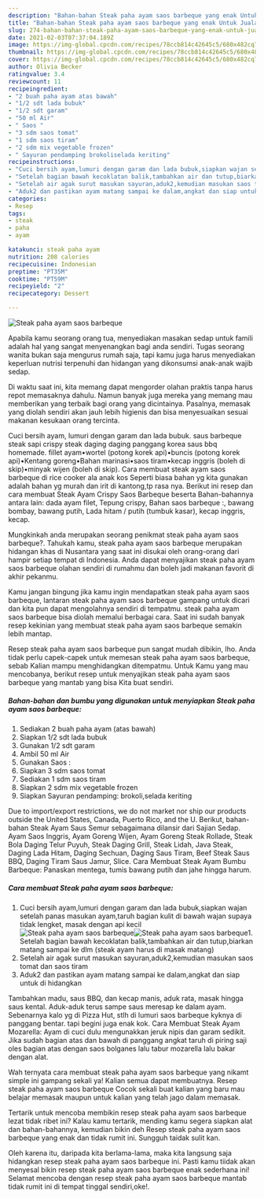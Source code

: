 ```yaml
---
description: "Bahan-bahan Steak paha ayam saos barbeque yang enak Untuk Jualan"
title: "Bahan-bahan Steak paha ayam saos barbeque yang enak Untuk Jualan"
slug: 274-bahan-bahan-steak-paha-ayam-saos-barbeque-yang-enak-untuk-jualan
date: 2021-02-03T07:37:04.189Z
image: https://img-global.cpcdn.com/recipes/78ccb814c42645c5/680x482cq70/steak-paha-ayam-saos-barbeque-foto-resep-utama.jpg
thumbnail: https://img-global.cpcdn.com/recipes/78ccb814c42645c5/680x482cq70/steak-paha-ayam-saos-barbeque-foto-resep-utama.jpg
cover: https://img-global.cpcdn.com/recipes/78ccb814c42645c5/680x482cq70/steak-paha-ayam-saos-barbeque-foto-resep-utama.jpg
author: Olivia Becker
ratingvalue: 3.4
reviewcount: 11
recipeingredient:
- "2 buah paha ayam atas bawah"
- "1/2 sdt lada bubuk"
- "1/2 sdt garam"
- "50 ml Air"
- " Saos "
- "3 sdm saos tomat"
- "1 sdm saos tiram"
- "2 sdm mix vegetable frozen"
- " Sayuran pendamping brokoliselada keriting"
recipeinstructions:
- "Cuci bersih ayam,lumuri dengan garam dan lada bubuk,siapkan wajan setelah panas masukan ayam,taruh bagian kulit di bawah wajan supaya tidak lengket, masak dengan api kecil"
- "Setelah bagian bawah kecoklatan balik,tambahkan air dan tutup,biarkan matang sampai ke dlm (steak ayam harus di masak matang)"
- "Setelah air agak surut masukan sayuran,aduk2,kemudian masukan saos tomat dan saos tiram"
- "Aduk2 dan pastikan ayam matang sampai ke dalam,angkat dan siap untuk di hidangkan"
categories:
- Resep
tags:
- steak
- paha
- ayam

katakunci: steak paha ayam 
nutrition: 208 calories
recipecuisine: Indonesian
preptime: "PT35M"
cooktime: "PT59M"
recipeyield: "2"
recipecategory: Dessert

---
```



![Steak paha ayam saos barbeque](https://img-global.cpcdn.com/recipes/78ccb814c42645c5/680x482cq70/steak-paha-ayam-saos-barbeque-foto-resep-utama.jpg)

Apabila kamu seorang orang tua, menyediakan masakan sedap untuk famili adalah hal yang sangat menyenangkan bagi anda sendiri. Tugas seorang  wanita bukan saja mengurus rumah saja, tapi kamu juga harus menyediakan keperluan nutrisi terpenuhi dan hidangan yang dikonsumsi anak-anak wajib sedap.

Di waktu  saat ini, kita memang dapat mengorder olahan praktis tanpa harus repot memasaknya dahulu. Namun banyak juga mereka yang memang mau memberikan yang terbaik bagi orang yang dicintainya. Pasalnya, memasak yang diolah sendiri akan jauh lebih higienis dan bisa menyesuaikan sesuai makanan kesukaan orang tercinta. 

Cuci bersih ayam, lumuri dengan garam dan lada bubuk. saus barbeque steak sapi crispy steak daging daging panggang korea saus bbq homemade. fillet ayam•wortel (potong korek api)•buncis (potong korek api)•Kentang goreng•Bahan marinasi•saos tiram•kecap inggris (boleh di skip)•minyak wijen (boleh di skip). Cara membuat steak ayam saos barbeque di rice cooker ala anak kos Seperti biasa bahan yg kita gunakan adalah bahan yg murah dan irit di kantong,tp rasa nya. Berikut ini resep dan cara membuat Steak Ayam Crispy Saos Barbeque beserta Bahan-bahannya antara lain: dada ayam filet, Tepung crispy, Bahan saos barbeque :, bawang bombay, bawang putih, Lada hitam / putih (tumbuk kasar), kecap inggris, kecap.

Mungkinkah anda merupakan seorang penikmat steak paha ayam saos barbeque?. Tahukah kamu, steak paha ayam saos barbeque merupakan hidangan khas di Nusantara yang saat ini disukai oleh orang-orang dari hampir setiap tempat di Indonesia. Anda dapat menyajikan steak paha ayam saos barbeque olahan sendiri di rumahmu dan boleh jadi makanan favorit di akhir pekanmu.

Kamu jangan bingung jika kamu ingin mendapatkan steak paha ayam saos barbeque, lantaran steak paha ayam saos barbeque gampang untuk dicari dan kita pun dapat mengolahnya sendiri di tempatmu. steak paha ayam saos barbeque bisa diolah memalui berbagai cara. Saat ini sudah banyak resep kekinian yang membuat steak paha ayam saos barbeque semakin lebih mantap.

Resep steak paha ayam saos barbeque pun sangat mudah dibikin, lho. Anda tidak perlu capek-capek untuk memesan steak paha ayam saos barbeque, sebab Kalian mampu menghidangkan ditempatmu. Untuk Kamu yang mau mencobanya, berikut resep untuk menyajikan steak paha ayam saos barbeque yang mantab yang bisa Kita buat sendiri.

<!--inarticleads1-->

##### Bahan-bahan dan bumbu yang digunakan untuk menyiapkan Steak paha ayam saos barbeque:

1. Sediakan 2 buah paha ayam (atas bawah)
1. Siapkan 1/2 sdt lada bubuk
1. Gunakan 1/2 sdt garam
1. Ambil 50 ml Air
1. Gunakan  Saos :
1. Siapkan 3 sdm saos tomat
1. Sediakan 1 sdm saos tiram
1. Siapkan 2 sdm mix vegetable frozen
1. Siapkan  Sayuran pendamping: brokoli,selada keriting


Due to import/export restrictions, we do not market nor ship our products outside the United States, Canada, Puerto Rico, and the U. Berikut, bahan-bahan Steak Ayam Saus Semur sebagaimana dilansir dari Sajian Sedap. Ayam Saos Inggris, Ayam Goreng Wijen, Ayam Goreng Steak Rollade, Steak Bola Daging Telur Puyuh, Steak Daging Grill, Steak Lidah, Java Steak, Daging Lada Hitam, Daging Sechuan, Daging Saus Tiram, Beef Steak Saus BBQ, Daging Tiram Saus Jamur, Slice. Cara Membuat Steak Ayam Bumbu Barbeque: Panaskan mentega, tumis bawang putih dan jahe hingga harum. 

<!--inarticleads2-->

##### Cara membuat Steak paha ayam saos barbeque:

1. Cuci bersih ayam,lumuri dengan garam dan lada bubuk,siapkan wajan setelah panas masukan ayam,taruh bagian kulit di bawah wajan supaya tidak lengket, masak dengan api kecil
<img src="https://img-global.cpcdn.com/steps/4314e2ba56511488/160x128cq70/steak-paha-ayam-saos-barbeque-langkah-memasak-1-foto.jpg" alt="Steak paha ayam saos barbeque"><img src="https://img-global.cpcdn.com/steps/520a0095245734f6/160x128cq70/steak-paha-ayam-saos-barbeque-langkah-memasak-1-foto.jpg" alt="Steak paha ayam saos barbeque">1. Setelah bagian bawah kecoklatan balik,tambahkan air dan tutup,biarkan matang sampai ke dlm (steak ayam harus di masak matang)
1. Setelah air agak surut masukan sayuran,aduk2,kemudian masukan saos tomat dan saos tiram
1. Aduk2 dan pastikan ayam matang sampai ke dalam,angkat dan siap untuk di hidangkan


Tambahkan madu, saus BBQ, dan kecap manis, aduk rata, masak hingga saus kental. Aduk-aduk terus sampe saus meresap ke dalam ayam. Sebenarnya kalo yg di Pizza Hut, stlh di lumuri saos barbeque kyknya di panggang bentar. tapi begini juga enak kok. Cara Membuat Steak Ayam Mozarella: Ayam di cuci dulu mengunakkan jeruk nipis dan garam sedikit. Jika sudah bagian atas dan bawah di panggang angkat taruh di piring saji oles bagian atas dengan saos bolganes lalu tabur mozarella lalu bakar dengan alat. 

Wah ternyata cara membuat steak paha ayam saos barbeque yang nikamt simple ini gampang sekali ya! Kalian semua dapat membuatnya. Resep steak paha ayam saos barbeque Cocok sekali buat kalian yang baru mau belajar memasak maupun untuk kalian yang telah jago dalam memasak.

Tertarik untuk mencoba membikin resep steak paha ayam saos barbeque lezat tidak ribet ini? Kalau kamu tertarik, mending kamu segera siapkan alat dan bahan-bahannya, kemudian bikin deh Resep steak paha ayam saos barbeque yang enak dan tidak rumit ini. Sungguh taidak sulit kan. 

Oleh karena itu, daripada kita berlama-lama, maka kita langsung saja hidangkan resep steak paha ayam saos barbeque ini. Pasti kamu tiidak akan menyesal bikin resep steak paha ayam saos barbeque enak sederhana ini! Selamat mencoba dengan resep steak paha ayam saos barbeque mantab tidak rumit ini di tempat tinggal sendiri,oke!.

